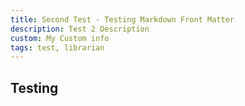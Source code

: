 ```yaml
---
title: Second Test - Testing Markdown Front Matter
description: Test 2 Description
custom: My Custom info
tags: test, librarian
---
```


## Testing